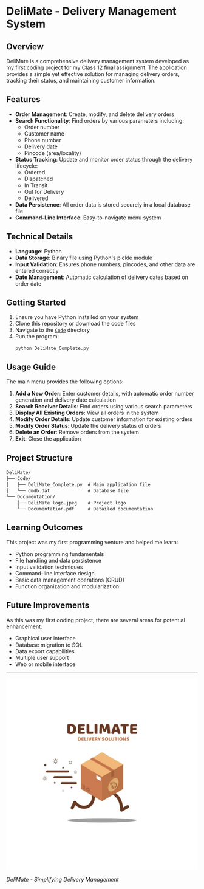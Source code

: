# DeliMate - Delivery Management System 

## Overview

DeliMate is a comprehensive delivery management system developed as my first coding project for my Class 12 final assignment. The application provides a simple yet effective solution for managing delivery orders, tracking their status, and maintaining customer information.

## Features

- **Order Management**: Create, modify, and delete delivery orders
- **Search Functionality**: Find orders by various parameters including:
  - Order number
  - Customer name
  - Phone number
  - Delivery date
  - Pincode (area/locality)
- **Status Tracking**: Update and monitor order status through the delivery lifecycle:
  - Ordered
  - Dispatched
  - In Transit
  - Out for Delivery
  - Delivered
- **Data Persistence**: All order data is stored securely in a local database file
- **Command-Line Interface**: Easy-to-navigate menu system

## Technical Details

- **Language**: Python
- **Data Storage**: Binary file using Python's pickle module
- **Input Validation**: Ensures phone numbers, pincodes, and other data are entered correctly
- **Date Management**: Automatic calculation of delivery dates based on order date

## Getting Started

1. Ensure you have Python installed on your system
2. Clone this repository or download the code files
3. Navigate to the [`Code`](Code) directory
4. Run the program:
   ```
   python DeliMate_Complete.py
   ```

## Usage Guide

The main menu provides the following options:

1. **Add a New Order**: Enter customer details, with automatic order number generation and delivery date calculation
2. **Search Receiver Details**: Find orders using various search parameters
3. **Display All Existing Orders**: View all orders in the system
4. **Modify Order Details**: Update customer information for existing orders
5. **Modify Order Status**: Update the delivery status of orders
6. **Delete an Order**: Remove orders from the system
7. **Exit**: Close the application

## Project Structure

```
DeliMate/
├── Code/
│   ├── DeliMate_Complete.py  # Main application file
│   └── dmdb.dat              # Database file
└── Documentation/
    ├── DeliMate logo.jpeg    # Project logo
    └── Documentation.pdf     # Detailed documentation
```

## Learning Outcomes

This project was my first programming venture and helped me learn:
- Python programming fundamentals
- File handling and data persistence
- Input validation techniques
- Command-line interface design
- Basic data management operations (CRUD)
- Function organization and modularization

## Future Improvements

As this was my first coding project, there are several areas for potential enhancement:
- Graphical user interface
- Database migration to SQL
- Data export capabilities
- Multiple user support
- Web or mobile interface

---

![DeliMate Logo](Documentation/DeliMate%20logo.jpeg)

*DeliMate - Simplifying Delivery Management*
